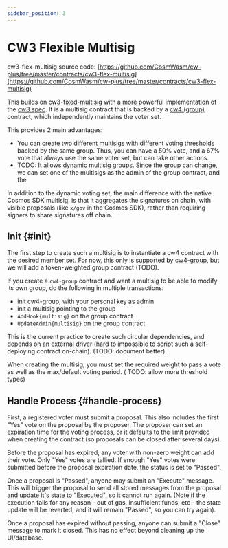 ```yaml
---
sidebar_position: 3
---
```


# CW3 Flexible Multisig

cw3-flex-multisig source
code: [https://github.com/CosmWasm/cw-plus/tree/master/contracts/cw3-flex-multisig](https://github.com/CosmWasm/cw-plus/tree/master/contracts/cw3-flex-multisig)

This builds on [cw3-fixed-multisig](cw3-fixed-spec.md) with a more powerful implementation of the [cw3 spec](spec.md).
It is a multisig contract that is backed by a
[cw4 (group)](../cw4/spec.md) contract, which independently maintains the voter set.

This provides 2 main advantages:

* You can create two different multisigs with different voting thresholds backed by the same group. Thus, you can have a
  50% vote, and a 67% vote that always use the same voter set, but can take other actions.
* TODO: It allows dynamic multisig groups. Since the group can change, we can set one of the multisigs as the admin of
  the group contract, and the

In addition to the dynamic voting set, the main difference with the native Cosmos SDK multisig, is that it aggregates
the signatures on chain, with visible proposals (like `x/gov` in the Cosmos SDK), rather than requiring signers to share
signatures off chain.

## Init {#init}

The first step to create such a multisig is to instantiate a cw4 contract with the desired member set. For now, this
only is supported by
[cw4-group](../cw4/cw4-group-spec.md), but we will add a token-weighted group contract
(TODO).

If you create a `cw4-group` contract and want a multisig to be able to modify its own group, do the following in
multiple transactions:

* init cw4-group, with your personal key as admin
* init a multisig pointing to the group
* `AddHook{multisig}` on the group contract
* `UpdateAdmin{multisig}` on the group contract

This is the current practice to create such circular dependencies, and depends on an external driver (hard to impossible
to script such a self-deploying contract on-chain). (TODO: document better).

When creating the multisig, you must set the required weight to pass a vote as well as the max/default voting period. (
TODO: allow more threshold types)

## Handle Process {#handle-process}

First, a registered voter must submit a proposal. This also includes the first "Yes" vote on the proposal by the
proposer. The proposer can set an expiration time for the voting process, or it defaults to the limit provided when
creating the contract (so proposals can be closed after several days).

Before the proposal has expired, any voter with non-zero weight can add their vote. Only "Yes" votes are tallied. If
enough "Yes" votes were submitted before the proposal expiration date, the status is set to "Passed".

Once a proposal is "Passed", anyone may submit an "Execute" message. This will trigger the proposal to send all stored
messages from the proposal and update it's state to "Executed", so it cannot run again. (Note if the execution fails for
any reason - out of gas, insufficient funds, etc - the state update will be reverted, and it will remain "Passed", so
you can try again).

Once a proposal has expired without passing, anyone can submit a "Close"
message to mark it closed. This has no effect beyond cleaning up the UI/database.
